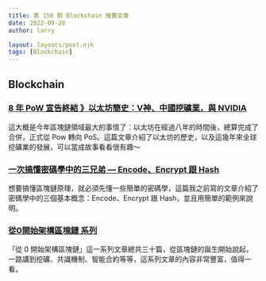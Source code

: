 ```yaml
---
title: 第 150 期 Blockchain 推薦文章
date: 2022-09-20
author: larry

layout: layouts/post.njk
tags: [Blockchain]
---
```


## Blockchain

### [8 年 PoW 宣告終結 》以太坊簡史：V神、中國挖礦業，與 NVIDIA](https://www.blocktempo.com/end-of-pow-eth-era-and-history-of-mining-in-china-with-nvidia/)

這大概是今年區塊鏈領域最大的事情了：以太坊在經過八年的時間後，總算完成了合併，正式從 Pow 轉向 PoS。這篇文章介紹了以太坊的歷史，以及這幾年來全球挖礦業的發展，可以當成故事看看很有趣～

### [一次搞懂密碼學中的三兄弟 — Encode、Encrypt 跟 Hash](https://medium.com/starbugs/what-are-encoding-encrypt-and-hashing-4b03d40e7b0c)

想要搞懂區塊鏈原理，就必須先懂一些簡單的密碼學，這篇我之前寫的文章介紹了密碼學中的三個基本概念：Encode、Encrypt 跟 Hash，並且用簡單的範例來說明。

### [從0開始架構區塊鏈 系列](https://ithelp.ithome.com.tw/users/20119982/ironman/2255)

「從 0 開始架構區塊鏈」這一系列文章總共三十篇，從區塊鏈的誕生開始說起，一路講到挖礦、共識機制、智能合約等等，這系列文章的內容非常豐富，值得一看。
